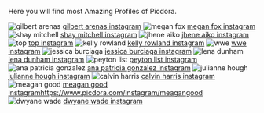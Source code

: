 Here you will find most Amazing Profiles of Picdora.

<img src="https://scontent.cdninstagram.com/t51.2885-19/s320x320/14099580_1089243631151768_1797617275_a.jpg" alt="gilbert arenas">
<a href="https://www.picdora.com/instagram/no.chill.gil">gilbert arenas instagram</a>

<img src="https://scontent.cdninstagram.com/t51.2885-15/s640x640/sh0.08/e35/13151337_468032583390228_244425626_n.jpg?ig_cache_key=MTI0ODY0NjIzMzYyMDc4MTMwMA%3D%3D.2" alt="megan fox">
<a href="https://www.picdora.com/instagram/the_native_tiger">megan fox instagram</a>

<img src="https://scontent.cdninstagram.com/t51.2885-19/s320x320/12501577_1748846338660080_104678907_a.jpg" alt="shay mitchell">
<a href="https://www.picdora.com/instagram/shaym">shay mitchell instagram</a>

<img src="https://scontent.cdninstagram.com/t51.2885-19/11142281_1593797410837056_1308992541_a.jpg" alt="jhene aiko">
<a href="https://www.picdora.com/instagram/jheneaiko">jhene aiko instagram</a>

<img src="https://scontent.cdninstagram.com/t51.2885-19/s320x320/14359499_102194946912766_6368555864168595456_a.jpg" alt="top">
<a href="https://www.picdora.com/instagram/choi_seung_hyun_tttop">top instagram</a>

<img src="https://scontent.cdninstagram.com/t51.2885-19/11820673_770767449699065_1351538553_a.jpg" alt="kelly rowland">
<a href="https://www.picdora.com/instagram/kellyrowland">kelly rowland instagram</a>

<img src="https://scontent.cdninstagram.com/t51.2885-19/10598202_685252491555134_101121370_a.jpg" alt="wwe">
<a href="https://www.picdora.com/instagram/wwe">wwe instagram</a>

<img src="https://scontent.cdninstagram.com/t51.2885-19/s320x320/14482019_503725273156853_6338071453316939776_a.jpg" alt="jessica burciaga">
<a href="https://www.picdora.com/instagram/jessicaburciaga">jessica burciaga instagram</a>

<img src="https://scontent.cdninstagram.com/t51.2885-19/s320x320/14240810_1677639062551962_1388914793_a.jpg" alt="lena dunham">
<a href="https://www.picdora.com/instagram/lenadunham">lena dunham instagram</a>

<img src="https://scontent.cdninstagram.com/t51.2885-19/s320x320/14099897_1662302974083319_1654367184_a.jpg" alt="peyton list">
<a href="https://www.picdora.com/instagram/peytonlist">peyton list instagram</a>

<img src="https://scontent.cdninstagram.com/t51.2885-15/s640x640/sh0.08/e35/13269414_1128165473916596_1430638095_n.jpg?ig_cache_key=MTI2NDA5OTE2OTE1MDMxOTAyMw%3D%3D.2" alt="ana patricia gonzalez">
<a href="https://www.picdora.com/instagram/anapatriciatv">ana patricia gonzalez instagram</a>

<img src="https://scontent.cdninstagram.com/t51.2885-19/s320x320/12751404_1314902001868784_1974606882_a.jpg" alt="julianne hough">
<a href="https://www.picdora.com/instagram/juleshough">julianne hough instagram</a>

<img src="https://scontent.cdninstagram.com/t51.2885-19/s320x320/14033413_1733084493607327_1899573129_a.jpg" alt="calvin harris">
<a href="https://www.picdora.com/instagram/calvinharris">calvin harris instagram</a>

<img src="https://scontent.cdninstagram.com/t51.2885-19/s320x320/14052504_1776541362610968_204078975_a.jpg" alt="meagan good">
<a href="https://www.picdora.com/instagram/meagangood">meagan good instagramhttps://www.picdora.com/instagram/meagangood</a>

<img src="https://scontent.cdninstagram.com/t51.2885-19/10488704_1499195830313585_1268011790_a.jpg" alt="dwyane wade">
<a href="https://www.picdora.com/instagram/dwyanewade">dwyane wade instagram</a>
